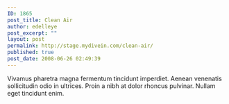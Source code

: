 ```yaml
---
ID: 1865
post_title: Clean Air
author: edelleye
post_excerpt: ""
layout: post
permalink: http://stage.mydivein.com/clean-air/
published: true
post_date: 2008-06-26 02:49:39
---
```

Vivamus pharetra magna fermentum tincidunt imperdiet. Aenean venenatis sollicitudin odio in ultrices. Proin a nibh at dolor rhoncus pulvinar. Nullam eget tincidunt enim.